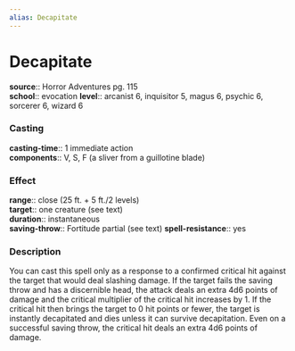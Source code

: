 ```yaml
---
alias: Decapitate
---
```


# Decapitate 

**source**:: Horror Adventures pg. 115  
**school**:: evocation
**level**:: arcanist 6, inquisitor 5, magus 6, psychic 6, sorcerer 6, wizard 6

### Casting 

**casting-time**:: 1 immediate action  
**components**:: V, S, F (a sliver from a guillotine blade)

### Effect 

**range**:: close (25 ft. + 5 ft./2 levels)  
**target**:: one creature (see text)  
**duration**:: instantaneous  
**saving-throw**:: Fortitude partial (see text)
**spell-resistance**:: yes

### Description 

You can cast this spell only as a response to a confirmed critical hit against the target that would deal slashing damage. If the target fails the saving throw and has a discernible head, the attack deals an extra 4d6 points of damage and the critical multiplier of the critical hit increases by 1. If the critical hit then brings the target to 0 hit points or fewer, the target is instantly decapitated and dies unless it can survive decapitation. Even on a successful saving throw, the critical hit deals an extra 4d6 points of damage.
